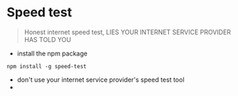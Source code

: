 # Speed test
> Honest internet speed test, LIES YOUR INTERNET SERVICE PROVIDER HAS TOLD YOU

- install the npm package
```
npm install -g speed-test
```
- don't use your internet service provider's speed test tool
- 

